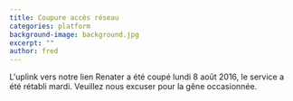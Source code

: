 ```yaml
---
title: Coupure accès réseau
categories: platform
background-image: background.jpg
excerpt: ""
author: fred
---
```


L'uplink vers notre lien Renater a été coupé lundi 8 août 2016, le service a été rétabli mardi. Veuillez nous excuser pour la gêne occasionnée.